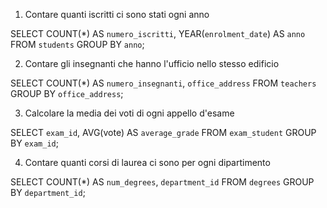 1. Contare quanti iscritti ci sono stati ogni anno

SELECT
    COUNT(*) AS `numero_iscritti`,
    YEAR(`enrolment_date`) AS `anno`
FROM
    `students`
GROUP BY
    `anno`;

2. Contare gli insegnanti che hanno l'ufficio nello stesso edificio

SELECT
    COUNT(*) AS `numero_insegnanti`,
    `office_address`
FROM
    `teachers`
GROUP BY
    `office_address`;

3. Calcolare la media dei voti di ogni appello d'esame

SELECT
    `exam_id`,
    AVG(vote) AS `average_grade`
FROM
    `exam_student`
GROUP BY
    `exam_id`;

4. Contare quanti corsi di laurea ci sono per ogni dipartimento

SELECT
    COUNT(*) AS `num_degrees`,
    `department_id`
FROM
    `degrees`
GROUP BY
    `department_id`;